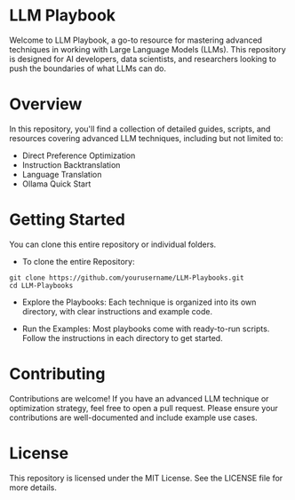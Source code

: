 # LLM Playbook
Welcome to LLM Playbook, a go-to resource for mastering advanced techniques in working with Large Language Models (LLMs). This repository is designed for AI developers, data scientists, and researchers looking to push the boundaries of what LLMs can do.

# Overview
In this repository, you'll find a collection of detailed guides, scripts, and resources covering advanced LLM techniques, including but not limited to:

* Direct Preference Optimization
* Instruction Backtranslation
* Language Translation
* Ollama Quick Start


# Getting Started
You can clone this entire repository or individual folders.
* To clone the entire Repository:

```
git clone https://github.com/yourusername/LLM-Playbooks.git
cd LLM-Playbooks
```
* Explore the Playbooks: Each technique is organized into its own directory, with clear instructions and example code.

* Run the Examples: Most playbooks come with ready-to-run scripts. Follow the instructions in each directory to get started.

# Contributing
Contributions are welcome! If you have an advanced LLM technique or optimization strategy, feel free to open a pull request. Please ensure your contributions are well-documented and include example use cases.

# License
This repository is licensed under the MIT License. See the LICENSE file for more details.







